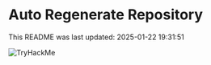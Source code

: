 # Auto Regenerate Repository

This README was last updated: 2025-01-22 19:31:51

 ![TryHackMe](https://tryhackme.com/badge/533634)